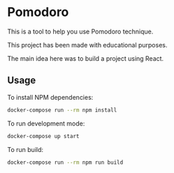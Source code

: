 # Pomodoro

This is a tool to help you use Pomodoro technique.

This project has been made with educational purposes.

The main idea here was to build a project using React.

## Usage

To install NPM dependencies:

```bash
docker-compose run --rm npm install
```

To run development mode:

```bash
docker-compose up start
```

To run build:

```bash
docker-compose run --rm npm run build
```
